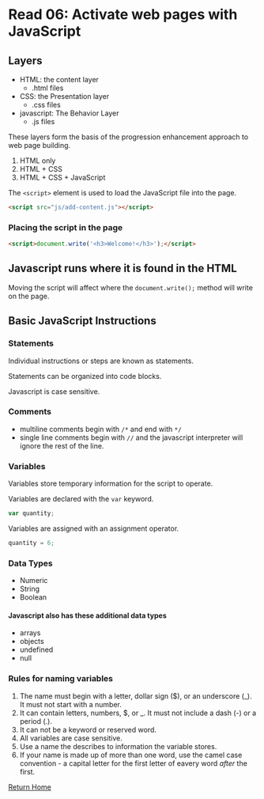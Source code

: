# Read 06: Activate web pages with JavaScript

## Layers

- HTML: the content layer
  - .html files
- CSS: the Presentation layer
  - .css files
- javascript: The Behavior Layer
  - .js files

These layers form the basis of the progression enhancement approach to web page building.

1. HTML only
2. HTML + CSS
3. HTML + CSS + JavaScript

The `<script>` element is used to load the JavaScript file into the page.

```html
<script src="js/add-content.js"></script>
```

### Placing the script in the page

```html
<script>document.write('<h3>Welcome!</h3>');</script>
```

## Javascript runs where it is found in the HTML

Moving the script will affect where the `document.write();` method will write on the page.

## Basic JavaScript Instructions

### Statements

Individual instructions or steps are known as statements.

Statements can be organized into code blocks.

Javascript is case sensitive.

### Comments

- multiline comments begin with `/*` and end with `*/`
- single line comments begin with `//` and the javascript interpreter will ignore the rest of the line.

### Variables

Variables store temporary information for the script to operate.

Variables are declared with the `var` keyword.

```js
var quantity;
```

Variables are assigned with an assignment operator.

```js
quantity = 6;
```

### Data Types

- Numeric
- String
- Boolean

#### Javascript also has these additional data types

- arrays
- objects
- undefined
- null

### Rules for naming variables

1. The name must begin with a letter, dollar sign ($), or an underscore (_).  It must not start with a number.
2. It can contain letters, numbers, $, or _.  It must not include a dash (-) or a period (.).
3. It can not be a keyword or reserved word.
4. All variables are case sensitive.
5. Use a name the describes to information the variable stores.
6. If your name is made up of more than one word, use the camel case convention - a capital letter for the first letter of eavery word *after* the first.

[Return Home](/)